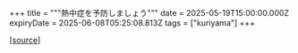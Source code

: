 +++
title = """熱中症を予防しましょう"""
date = 2025-05-19T15:00:00.000Z
expiryDate = 2025-06-08T05:25:08.813Z
tags = ["kuriyama"]
+++


[[source]](https://www.town.kuriyama.hokkaido.jp/soshiki/38/27264.html)
